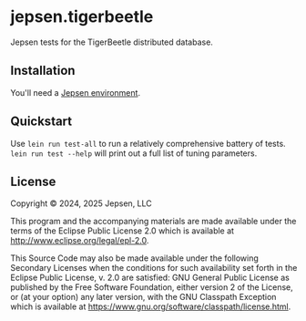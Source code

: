 # jepsen.tigerbeetle

Jepsen tests for the TigerBeetle distributed database.

## Installation

You'll need a [Jepsen environment](https://github.com/jepsen-io/jepsen?tab=readme-ov-file#setting-up-a-jepsen-environment).

## Quickstart

Use `lein run test-all` to run a relatively comprehensive battery of tests. `lein run test --help` will print out a full list of tuning parameters.

## License

Copyright © 2024, 2025 Jepsen, LLC

This program and the accompanying materials are made available under the
terms of the Eclipse Public License 2.0 which is available at
http://www.eclipse.org/legal/epl-2.0.

This Source Code may also be made available under the following Secondary
Licenses when the conditions for such availability set forth in the Eclipse
Public License, v. 2.0 are satisfied: GNU General Public License as published by
the Free Software Foundation, either version 2 of the License, or (at your
option) any later version, with the GNU Classpath Exception which is available
at https://www.gnu.org/software/classpath/license.html.
